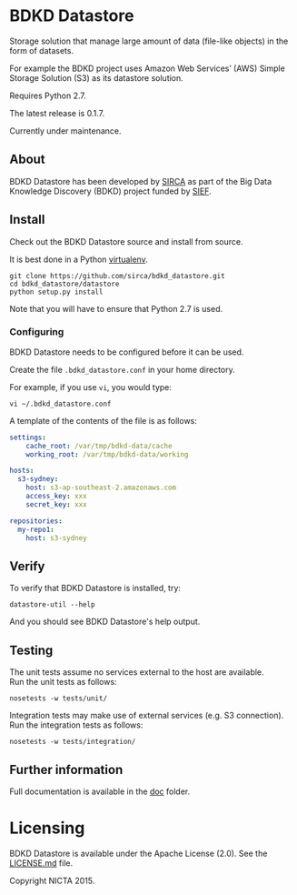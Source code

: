 # BDKD Datastore

Storage solution that manage large amount of data (file-like objects) in the form of datasets.

For example the BDKD project uses Amazon Web Services’ (AWS) Simple Storage Solution (S3) as its datastore solution.

Requires Python 2.7.

The latest release is 0.1.7.

Currently under maintenance.


## About

BDKD Datastore has been developed by [SIRCA](http://www.sirca.org.au/) as part of the Big Data Knowledge Discovery (BDKD) project funded by [SIEF](http://www.sief.org.au).

## Install

Check out the BDKD Datastore source and install from source.

It is best done in a Python [virtualenv](https://virtualenv.pypa.io/en/latest/).


    git clone https://github.com/sirca/bdkd_datastore.git
    cd bdkd_datastore/datastore
    python setup.py install

Note that you will have to ensure that Python 2.7 is used.

### Configuring
BDKD Datastore needs to be configured before it can be used.

Create the file `.bdkd_datastore.conf` in your home directory.

For example, if you use `vi`, you would type:

    vi ~/.bdkd_datastore.conf

A template of the contents of the file is as follows:
```yaml
settings:
    cache_root: /var/tmp/bdkd-data/cache
    working_root: /var/tmp/bdkd-data/working

hosts:
  s3-sydney:
    host: s3-ap-southeast-2.amazonaws.com
    access_key: xxx
    secret_key: xxx

repositories:
  my-repo1:
    host: s3-sydney
```

## Verify

To verify that BDKD Datastore is installed, try:

    datastore-util --help
    
And you should see BDKD Datastore's help output.

## Testing
The unit tests assume no services external to the host are available.  
Run the unit tests as follows:
```
nosetests -w tests/unit/
```

Integration tests may make use of external services (e.g. S3 connection).  
Run the integration tests as follows:
```
nosetests -w tests/integration/
```

## Further information

Full documentation is available in the [doc](doc/README.md) folder.


# Licensing
BDKD Datastore is available under the Apache License (2.0). See the [LICENSE.md](../LICENSE.md) file.

Copyright NICTA 2015.
